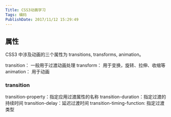 ```yaml
---
Title: CSS3动画学习 
Tags: 编码 
PublishDate: 2017/11/12 15:29:49 
---
```


## 属性
CSS3 中涉及动画的三个属性为 transitions, transforms, animation。

transition： 一般用于过渡动画处理
transform： 用于变换，旋转、拉伸、收缩等
animation： 用于动画

### transition
transition-property：指定应用过渡属性的名称
transition-duration：指定过渡的持续时间
transition-delay：延迟过渡时间
transition-timing-function: 指定过渡类型

    